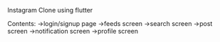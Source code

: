 Instagram Clone using flutter

Contents:
->login/signup page
->feeds screen
->search screen
->post screen 
->notification screen
->profile screen